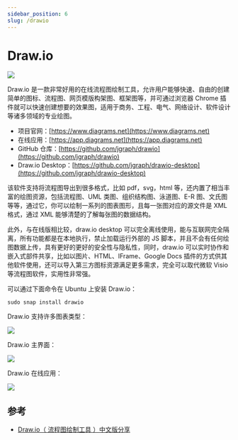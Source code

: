 ```yaml
---
sidebar_position: 6
slug: /drawio
---
```


# Draw.io

![](https://static.getiot.tech/drawio-logo.png#center)

Draw.io 是一款非常好用的在线流程图绘制工具，允许用户能够快速、自由的创建简单的图标、流程图、网页模版构架图、框架图等，并可通过浏览器 Chrome 插件就可以快速创建想要的效果图，适用于商务、工程、电气、网络设计、软件设计等诸多领域的专业绘图。

- 项目官网：[https://www.diagrams.net](https://www.diagrams.net)
- 在线应用：[https://app.diagrams.net](https://app.diagrams.net)
- GitHub 仓库：[https://github.com/jgraph/drawio](https://github.com/jgraph/drawio)
- Draw.io Desktop：[https://github.com/jgraph/drawio-desktop](https://github.com/jgraph/drawio-desktop)

该软件支持将流程图导出到很多格式，比如 pdf，svg，html 等，还内置了相当丰富的绘图资源，包括流程图、UML 类图、组织结构图、泳道图、E-R 图、文氏图等等，通过它，你可以绘制一系列的图表图形，且每一张图对应的源文件是 XML 格式，通过 XML 能够清楚的了解每张图的数据结构。

此外，与在线版相比较，draw.io desktop 可以完全离线使用，能与互联网完全隔离，所有功能都是在本地执行，禁止加载运行外部的 JS 脚本，并且不会有任何绘图数据上传，具有更好的更好的安全性与隐私性，同时，draw.io 可以实时协作和嵌入式部件共享，比如以图片、HTML、IFrame、Google Docs 插件的方式供其他软件使用，还可以导入第三方图标资源满足更多需求，完全可以取代微软 Visio 等流程图软件，实用性非常强。

可以通过下面命令在 Ubuntu 上安装 Draw.io：

```shell
sudo snap install drawio
```

Draw.io 支持许多图表类型：

![](https://static.getiot.tech/drawio-ubuntu.png#center)

Draw.io 主界面：

![](https://static.getiot.tech/drawio-getiot.png#center)

Draw.io 在线应用：

![](https://static.getiot.tech/drawio-online.png#center)







## 参考

- [Draw.io（ 流程图绘制工具 ）中文版分享](https://www.drawzh.com/1671.html)
